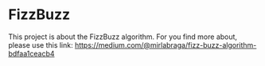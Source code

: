 # FizzBuzz

This project is about the FizzBuzz algorithm.
For you find more about, please use this link:
https://medium.com/@mirlabraga/fizz-buzz-algorithm-bdfaa1ceacb4
